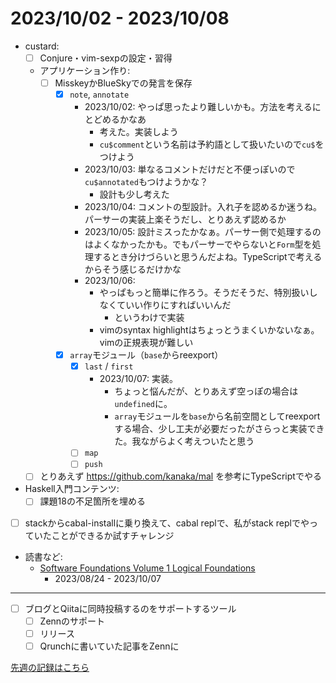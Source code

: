 # 2023/10/02 - 2023/10/08

- custard:
    - [ ] Conjure・vim-sexpの設定・習得
    - アプリケーション作り:
        - [ ] MisskeyかBlueSkyでの発言を保存
            - [x] `note`, `annotate`
                - 2023/10/02: やっぱ思ったより難しいかも。方法を考えるにとどめるかなあ
                    - 考えた。実装しよう
                    - `cu$comment`という名前は予約語として扱いたいので`cu$`をつけよう
                - 2023/10/03: 単なるコメントだけだと不便っぽいので`cu$annotated`もつけようかな？
                    - 設計も少し考えた
                - 2023/10/04: コメントの型設計。入れ子を認めるか迷うね。パーサーの実装上楽そうだし、とりあえず認めるか
                - 2023/10/05: 設計ミスったかなぁ。パーサー側で処理するのはよくなかったかも。でもパーサーでやらないと`Form`型を処理するとき分けづらいと思うんだよね。TypeScriptで考えるからそう感じるだけかな
                - 2023/10/06:
                    - やっぱもっと簡単に作ろう。そうだそうだ、特別扱いしなくていい作りにすればいいんだ
                        - というわけで実装
                    - vimのsyntax highlightはちょっとうまくいかないなぁ。vimの正規表現が難しい
            - [x] `array`モジュール（`base`からreexport）
                - [x] `last` / `first`
                    - 2023/10/07: 実装。
                        - ちょっと悩んだが、とりあえず空っぽの場合は`undefined`に。
                        - `array`モジュールを`base`から名前空間としてreexportする場合、少し工夫が必要だったがさらっと実装できた。我ながらよく考えついたと思う
                - [ ] `map`
                - [ ] `push`
    - [ ] とりあえず <https://github.com/kanaka/mal> を参考にTypeScriptでやる
- Haskell入門コンテンツ:
    - [ ] 課題18の不足箇所を埋める
- [ ] stackからcabal-installに乗り換えて、cabal replで、私がstack replでやっていたことができるか試すチャレンジ
- 読書など:
    - [Software Foundations Volume 1 Logical Foundations](https://softwarefoundations.cis.upenn.edu/lf-current/index.html)
        - 2023/08/24 - 2023/10/07

------

- [ ] ブログとQiitaに同時投稿するのをサポートするツール
    - [ ] Zennのサポート
    - [ ] リリース
    - [ ] Qrunchに書いていた記事をZennに

[先週の記録はこちら](https://github.com/igrep/daily-commits/blob/dbfe6ae90079db8b366bd29d039f1e7c033ce1c0/yesterday.md)
